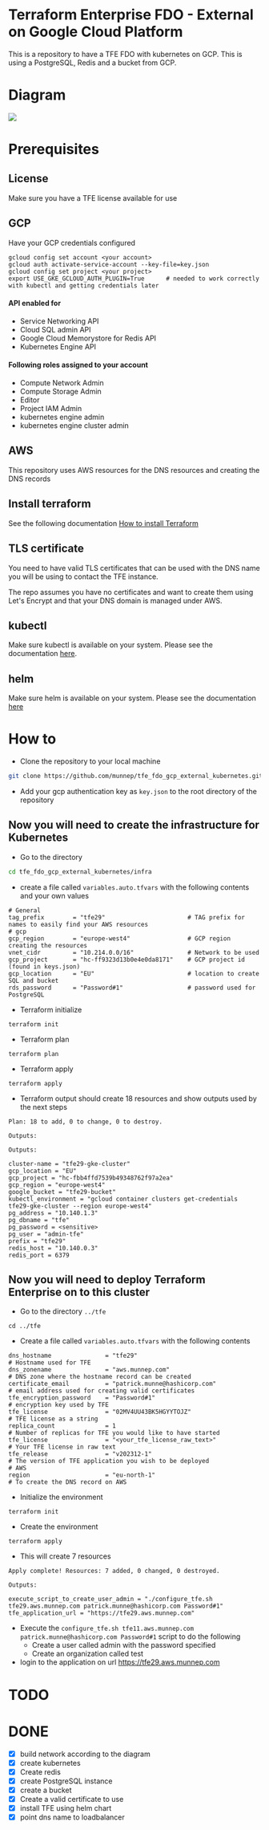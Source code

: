 # Terraform Enterprise FDO - External on Google Cloud Platform

This is a repository to have a TFE FDO with kubernetes on GCP. This is using a PostgreSQL, Redis and a bucket from GCP. 

# Diagram

![](diagram/diagram_tfe_fdo_gcp_external_kubernetes.png)  

# Prerequisites

## License
Make sure you have a TFE license available for use

## GCP

Have your GCP credentials configured

```
gcloud config set account <your account>
gcloud auth activate-service-account --key-file=key.json
gcloud config set project <your project>
export USE_GKE_GCLOUD_AUTH_PLUGIN=True      # needed to work correctly with kubectl and getting credentials later
```

#### API enabled for
- Service Networking API
- Cloud SQL admin API
- Google Cloud Memorystore for Redis API
- Kubernetes Engine API

#### Following roles assigned to your account
- Compute Network Admin
- Compute Storage Admin
- Editor
- Project IAM Admin
- kubernetes engine admin
- kubernetes engine cluster admin


## AWS

This repository uses AWS resources for the DNS resources and creating the DNS records

## Install terraform  
See the following documentation [How to install Terraform](https://learn.hashicorp.com/tutorials/terraform/install-cli)

## TLS certificate
You need to have valid TLS certificates that can be used with the DNS name you will be using to contact the TFE instance.  
  
The repo assumes you have no certificates and want to create them using Let's Encrypt and that your DNS domain is managed under AWS. 

## kubectl
Make sure kubectl is available on your system. Please see the documentation [here](https://kubernetes.io/docs/tasks/tools/).

## helm
Make sure helm is available on your system. Please see the documentation [here](https://helm.sh/docs/intro/install/)

# How to

- Clone the repository to your local machine
```sh
git clone https://github.com/munnep/tfe_fdo_gcp_external_kubernetes.git
```
- Add your gcp authentication key as `key.json` to the root directory of the repository

## Now you will need to create the infrastructure for Kubernetes
- Go to the directory  
```sh
cd tfe_fdo_gcp_external_kubernetes/infra
```
- create a file called `variables.auto.tfvars` with the following contents and your own values
```
# General
tag_prefix        = "tfe29"                       # TAG prefix for names to easily find your AWS resources
# gcp
gcp_region        = "europe-west4"                # GCP region creating the resources
vnet_cidr         = "10.214.0.0/16"               # Network to be used
gcp_project       = "hc-ff9323d13b0e4e0da8171"    # GCP project id (found in keys.json)
gcp_location      = "EU"                          # location to create SQL and bucket 
rds_password      = "Password#1"                  # password used for PostgreSQL
```
- Terraform initialize
```
terraform init
```
- Terraform plan
```
terraform plan
```
- Terraform apply
```
terraform apply
```
- Terraform output should create 18 resources and show outputs used by the next steps
```
Plan: 18 to add, 0 to change, 0 to destroy.

Outputs:

Outputs:

cluster-name = "tfe29-gke-cluster"
gcp_location = "EU"
gcp_project = "hc-fbb4ffd7539b49348762f97a2ea"
gcp_region = "europe-west4"
google_bucket = "tfe29-bucket"
kubectl_environment = "gcloud container clusters get-credentials tfe29-gke-cluster --region europe-west4"
pg_address = "10.140.1.3"
pg_dbname = "tfe"
pg_password = <sensitive>
pg_user = "admin-tfe"
prefix = "tfe29"
redis_host = "10.140.0.3"
redis_port = 6379
```

## Now you will need to deploy Terraform Enterprise on to this cluster

- Go to the directory `../tfe`
```
cd ../tfe
```
- Create a file called `variables.auto.tfvars` with the following contents
```
dns_hostname               = "tfe29"                                   # Hostname used for TFE
dns_zonename               = "aws.munnep.com"                          # DNS zone where the hostname record can be created
certificate_email          = "patrick.munne@hashicorp.com"             # email address used for creating valid certificates
tfe_encryption_password    = "Password#1"                              # encryption key used by TFE
tfe_license                = "02MV4UU43BK5HGYYTOJZ"                    # TFE license as a string
replica_count              = 1                                         # Number of replicas for TFE you would like to have started
tfe_license                = "<your_tfe_license_raw_text>"             # Your TFE license in raw text
tfe_release                = "v202312-1"                               # The version of TFE application you wish to be deployed   
# AWS
region                     = "eu-north-1"                              # To create the DNS record on AWS          
```
- Initialize the environment
```
terraform init
```
- Create the environment
```
terraform apply
```
- This will create 7 resources
```
Apply complete! Resources: 7 added, 0 changed, 0 destroyed.

Outputs:

execute_script_to_create_user_admin = "./configure_tfe.sh tfe29.aws.munnep.com patrick.munne@hashicorp.com Password#1"
tfe_application_url = "https://tfe29.aws.munnep.com"
```
- Execute the `configure_tfe.sh tfe11.aws.munnep.com patrick.munne@hashicorp.com Password#1` script to do the following
  - Create a user called admin with the password specified
  - Create an organization called test
- login to the application on url https://tfe29.aws.munnep.com

# TODO

# DONE
- [x] build network according to the diagram
- [x] create kubernetes
- [x] Create redis
- [x] create PostgreSQL instance
- [x] create a bucket
- [x] Create a valid certificate to use 
- [x] install TFE using helm chart
- [x] point dns name to loadbalancer 
